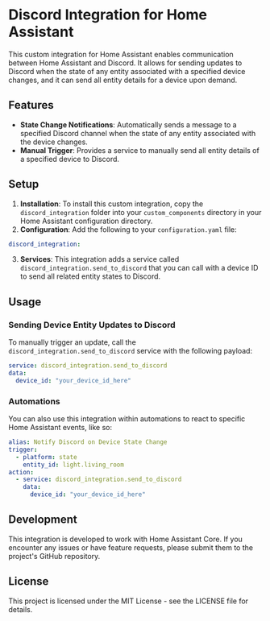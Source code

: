 # Discord Integration for Home Assistant

This custom integration for Home Assistant enables communication between Home Assistant and Discord. It allows for sending updates to Discord when the state of any entity associated with a specified device changes, and it can send all entity details for a device upon demand.

## Features

- **State Change Notifications**: Automatically sends a message to a specified Discord channel when the state of any entity associated with the device changes.
- **Manual Trigger**: Provides a service to manually send all entity details of a specified device to Discord.

## Setup

1. **Installation**: To install this custom integration, copy the `discord_integration` folder into your `custom_components` directory in your Home Assistant configuration directory.
2. **Configuration**: Add the following to your `configuration.yaml` file:

```yaml
discord_integration:
```

3. **Services**: This integration adds a service called `discord_integration.send_to_discord` that you can call with a device ID to send all related entity states to Discord.

## Usage

### Sending Device Entity Updates to Discord

To manually trigger an update, call the `discord_integration.send_to_discord` service with the following payload:

```yaml
service: discord_integration.send_to_discord
data:
  device_id: "your_device_id_here"
```

### Automations

You can also use this integration within automations to react to specific Home Assistant events, like so:

```yaml
alias: Notify Discord on Device State Change
trigger:
  - platform: state
    entity_id: light.living_room
action:
  - service: discord_integration.send_to_discord
    data:
      device_id: "your_device_id_here"
```

## Development

This integration is developed to work with Home Assistant Core. If you encounter any issues or have feature requests, please submit them to the project's GitHub repository.

## License

This project is licensed under the MIT License - see the LICENSE file for details.
